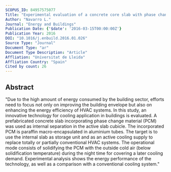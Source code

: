 ```yaml
---
SCOPUS_ID: 84957575077
Title: "Experimental evaluation of a concrete core slab with phase change materials for cooling purposes"
Author: "Navarro L."
Journal: "Energy and Buildings"
Publication Date: {'$date': '2016-03-15T00:00:00Z'}
Publication Year: 2016
DOI: "10.1016/j.enbuild.2016.01.026"
Source Type: "Journal"
Document Type: "ar"
Document Type Description: "Article"
Affliation: "Universitat de Lleida"
Affliation Country: "Spain"
Cited by count: 26
---
```


## Abstract
"Due to the high amount of energy consumed by the building sector, efforts need to focus not only on improving the building envelope but also on enhancing the energy efficiency of HVAC systems. In this study, an innovative technology for cooling application in buildings is evaluated. A prefabricated concrete slab incorporating phase change material (PCM) was used as internal separation in the active slab cubicle. The incorporated PCM is paraffin macro-encapsulated in aluminium tubes. The target is to use the internal slab as storage unit and as an active cooling supply to replace totally or partially conventional HVAC systems. The operational mode consists of solidifying the PCM with the outside cold air (below solidification temperature) during the night time for covering a later cooling demand. Experimental analysis shows the energy performance of the technology, as well as a comparison with a conventional cooling system."
